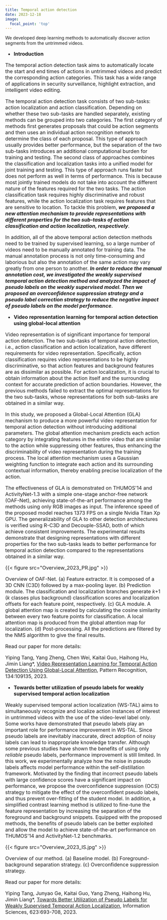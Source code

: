 ```yaml
---
title: Temporal action detection
date: 2023-12-18
image:
  focal_point: 'top'
---
```


We developed deep learning methods to automatically discover action segments from the untrimmed videos.

<!--more-->

<font size=3>

- **Introduction**

The temporal action detection task aims to automatically locate the start and end times of actions in untrimmed videos and predict the corresponding action categories. This task has a wide range of applications in security surveillance, highlight extraction, and intelligent video editing. 

The temporal action detection task consists of two sub-tasks: action localization and action classification. Depending on whether these two sub-tasks are handled separately, existing methods can be grouped into two categories. The first category of methods first generates proposals that could be action segments and then uses an individual action recognition network to determine the class of each proposal. This type of approach usually provides better performance, but the separation of the two sub-tasks introduces an additional computational burden for training and testing. The second class of approaches combines the classification and localization tasks into a unified model for joint training and testing. This type of approach runs faster but does not perform as well in terms of performance. This is because most jointly trained models do not take into account the different nature of the features required for the two tasks. The action classification task requires highly discriminative and robust features, while the action localization task requires features that are sensitive to location. To tackle this problem, **_we proposed a new attention mechanism to provide representations with different properties for the two sub-tasks of action classification and action localization, respectively_**. 

In addition, all of the above temporal action detection methods need to be trained by supervised learning, so a large number of videos need to be manually annotated for training data. The manual annotation process is not only time-consuming and laborious but also the annotation of the same action may vary greatly from one person to another. **_In order to reduce the manual annotation cost, we investigated the weakly supervised temporal action detection method and analyzed the impact of pseudo labels on the weakly supervised model. Then we proposed an overconfidence suppression strategy and a pseudo label correction strategy to reduce the negative impact of pseudo labels on the model performance_**.

- **Video representation learning for temporal action detection using global-local attention**

Video representation is of significant importance for temporal action detection. The two sub-tasks of temporal action detection, i.e., action classification and action localization, have different requirements for video representation. Specifically, action classification requires video representations to be highly discriminative, so that action features and background features are as dissimilar as possible. For action localization, it is crucial to obtain information about the action itself and the surrounding context for accurate prediction of action boundaries. However, the previous methods failed to extract the optimal representations for the two sub-tasks, whose representations for both sub-tasks are obtained in a similar way. 

In this study, we proposed a Global-Local Attention (GLA) mechanism to produce a more powerful video representation for temporal action detection without introducing additional parameters. The global attention mechanism predicts each action category by integrating features in the entire video that are similar to the action while suppressing other features, thus enhancing the discriminability of video representation during the training process. The local attention mechanism uses a Gaussian weighting function to integrate each action and its surrounding contextual information, thereby enabling precise localization of the action. 

The effectiveness of GLA is demonstrated on THUMOS'14 and ActivityNet-1.3 with a simple one-stage anchor-free network (OAF-Net), achieving state-of-the-art performance among the methods using only RGB images as input. The inference speed of the proposed model reaches 1373 FPS on a single Nvidia Titan Xp GPU. The generalizability of GLA to other detection architectures is verified using R-C3D and Decouple-SSAD, both of which achieve consistent improvements. The experimental results demonstrate that designing representations with different properties for the two sub-tasks leads to better performance for temporal action detection compared to the representations obtained in a similar way.

{{< figure src="Overview_2023_PR.jpg" >}}

Overview of OAF-Net. (a) Feature extractor. It is composed of a 3D CNN (C3D) followed by a max-pooling layer. (b) Prediction module. The classification and localization branches generate $k$+1 ($k$ classes plus background) classification scores and localization offsets for each feature point, respectively. (c) GLA module. A global attention map is created by calculating the cosine similarity between every two feature points for classification. A local attention map is produced from the global attention map for localization. (d) Post-processing. All the predictions are filtered by the NMS algorithm to give the final results.

Read our paper for more details:

Yiping Tang, Yang Zheng, Chen Wei, Kaitai Guo, Haihong Hu, Jimin Liang*, [Video Representation Learning for Temporal Action Detection Using Global-Local Attention](https://www.sciencedirect.com/science/article/pii/S003132032200615X), Pattern Recognition, 134:109135, 2023.

- **Towards better utilization of pseudo labels for weakly supervised temporal action localization**

Weakly supervised temporal action localization (WS-TAL) aims to simultaneously recognize and localize action instances of interest in untrimmed videos with the use of the video-level label only. Some works have demonstrated that pseudo labels play an important role for performance improvement in WS-TAL. Since pseudo labels are inevitably inaccurate, direct adoption of noisy labels can lead to inappropriate knowledge transfer. Although some previous studies have shown the benefits of using only _reliable_ pseudo labels, performance improvement is still limited. In this work, we experimentally analyze how the noise in pseudo labels affects model performance within the self-distillation framework. Motivated by the finding that incorrect pseudo labels with large confidence scores have a significant impact on performance, we propose the overconfidence suppression (OCS) strategy to mitigate the effect of the overconfident pseudo labels, and thus prevent over-fitting of the student model. In addition, a simplified contrast learning method is utilized to fine-tune the feature representation by increasing the separation of the foreground and background snippets. Equipped with the proposed methods, the benefits of pseudo labels can be better exploited and allow the model to achieve state-of-the-art performance on THUMOS'14 and ActivityNet-1.2 benchmarks.

{{< figure src="Overview_2023_IS.jpg" >}}

Overview of our method. (a) Baseline model. (b) Foreground-background separation strategy. (c) Overconfidence suppression strategy.

Read our paper for more details:

Yiping Tang, Junyao Ge, Kaitai Guo, Yang Zheng, Haihong Hu, Jimin Liang*, [Towards Better Utilization of Pseudo Labels for Weakly Supervised Temporal Action Localization](https://www.sciencedirect.com/science/article/pii/S0020025522015390), Information Sciences, 623:693-708, 2023.

</font>